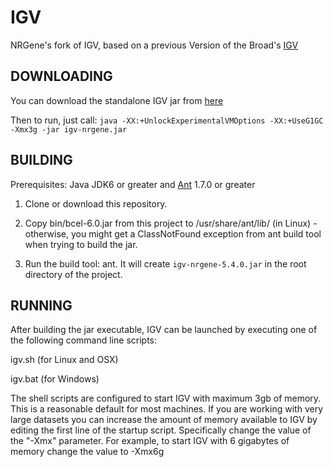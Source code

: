 # IGV
NRGene's fork of IGV, based on a previous Version of the Broad's [IGV](https://github.com/igvteam/igv)

DOWNLOADING
-----------
You can download the standalone IGV jar from [here](https://s3.amazonaws.com/nrgene-igv-download/igv-nrgene.jar)

Then to run, just call: ```java -XX:+UnlockExperimentalVMOptions -XX:+UseG1GC -Xmx3g -jar igv-nrgene.jar```


BUILDING
--------
Prerequisites: Java JDK6 or greater and [Ant](http://ant.apache.org/) 1.7.0 or greater

1. Clone or download this repository.

2. Copy bin/bcel-6.0.jar from this project to /usr/share/ant/lib/ (in Linux) - otherwise, you might get a ClassNotFound exception from ant build tool when trying to build the jar.

3. Run the build tool: ant. It will create ```igv-nrgene-5.4.0.jar``` in the root directory of the project.


RUNNING
-------
After building the jar executable, IGV can be launched by executing one of the following
command line scripts:

igv.sh        (for Linux and OSX)

igv.bat       (for Windows)

The shell scripts are configured to start IGV with maximum 3gb of
memory.  This is a reasonable default for most machines.  If you are
working with very large datasets you can increase the amount of memory
available to IGV by editing the first line of the startup script.
Specifically change the value of the "-Xmx" parameter.  For example,
to start IGV with 6 gigabytes of memory change the value to -Xmx6g
